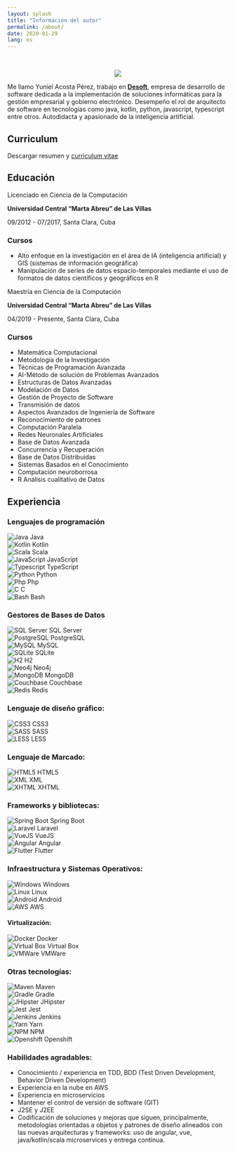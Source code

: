 ```yaml
---
layout: splash
title: "Información del autor"
permalink: /about/
date: 2020-01-29
lang: es
---
```


<br>

<p align="center">
  <img src="/assets/images/about/photo-portada.png">
</p>

Me llamo Yuniel Acosta Pérez, trabajo en **[Desoft](https://www.desoft.cu)**, empresa de desarrollo de software dedicada a la implementación de soluciones informáticas para la gestión empresarial y gobierno electrónico. Desempeño el rol de arquitecto de software en tecnologías como java, kotlin, python, javascript, typescript entre otros. 
Autodidacta y apasionado de la inteligencia artificial.

## Curriculum
Descargar resumen y [curriculum vitae](https://www.dropbox.com/s/krhxr27h4mev5jv/Yuniel%27s%20Curriculum.pdf?dl=0)

## Educación
Licenciado en Ciencia de la Computación

**Universidad Central “Marta Abreu” de Las Villas**

09/2012 - 07/2017,
Santa Clara, Cuba

### Cursos
- Alto enfoque en la
investigación en el área de
IA (inteligencia artificial) y
GIS (sistemas de
información geográfica)
- Manipulación de series de
datos espacio-temporales
mediante el uso de
formatos de datos
científicos y geográficos en
R
  
Maestría en Ciencia de la Computación

**Universidad Central “Marta Abreu” de Las Villas**

04/2019 - Presente,
Santa Clara, Cuba
### Cursos
- Matemática Computacional
- Metodología de la Investigación
- Técnicas de Programación Avanzada
- AI-Método de solución de Problemas Avanzados
- Estructuras de Datos Avanzadas
- Modelación de Datos
- Gestión de Proyecto de Software
- Transmisión de datos
- Aspectos Avanzados de Ingeniería de Software
- Reconocimiento de patrones
- Computación Paralela
- Redes Neuronales Artificiales
- Base de Datos Avanzada
- Concurrencia y Recuperación
- Base de Datos Distribuidas
- Sistemas Basados en el Conocimiento
- Computación neuroborrosa
- R Análisis cualitativo de Datos

## Experiencia
### Lenguajes de programación

<div class="grid">
  <div>
    <img src="/assets/images/logo/java/java-original.svg" alt="Java">
    <span>Java</span>
  </div>
  <div> 
    <img src="/assets/images/logo/kotlin/kotlin-original.svg" alt="Kotlin">
    <span>Kotlin</span>  
  </div>
  <div>
    <img src="/assets/images/logo/scala/scala-original.svg" alt="Scala">
    <span>Scala</span>
  </div>
  <div>
    <img src="/assets/images/logo/javascript/javascript-original.svg" alt="JavaScript">
    <span>JavaScript</span>
  </div>
  <div>
    <img src="/assets/images/logo/typescript/typescript-original.svg" alt="Typescript">
    <span>TypeScript</span>
  </div>  
  <div>
    <img src="/assets/images/logo/python/python-original.svg" alt="Python">
    <span>Python</span>
  </div>  
  <div>
    <img src="/assets/images/logo/php/php-original.svg" alt="Php">
    <span>Php</span>
  </div>  
  <div>
    <img src="/assets/images/logo/c/c-original.svg" alt="C">
    <span>C</span>
  </div>
  <div>
    <img src="/assets/images/logo/bash/bash-original.svg" alt="Bash">
    <span>Bash</span>
  </div>
</div>

### Gestores de Bases de Datos
  <div class="grid">
    <div>
      <img src="/assets/images/logo/microsoft-sql-server/microsoft-sql-server.svg" alt="SQL Server">
      <span>SQL Server</span>
    </div>
    <div> 
      <img src="/assets/images/logo/postgresql/postgresql-original.svg" alt="PostgreSQL">
      <span>PostgreSQL</span>  
    </div>
    <div>
      <img src="/assets/images/logo/mysql/mysql-original.svg" alt="MySQL">
      <span>MySQL</span>
    </div>
    <div>
      <img src="/assets/images/logo/sqlite/sqlite.svg" alt="SQLite">
      <span>SQLite</span>
    </div>
    <div>
      <img src="/assets/images/logo/h2/h2.png" alt="H2">
      <span>H2</span>
    </div>
    <div>
      <img src="/assets/images/logo/neo4j/neo4j-icon.svg" alt="Neo4j">
      <span>Neo4j</span>
    </div>
    <div> 
      <img src="/assets/images/logo/mongodb/mongodb-original.svg" alt="MongoDB">
      <span>MongoDB</span>  
    </div>
    <div>
      <img src="/assets/images/logo/couchdb/couchdb-original.svg" alt="Couchbase">
      <span>Couchbase</span>
    </div>
    <div>
      <img src="/assets/images/logo/redis/redis-original.svg" alt="Redis">
      <span>Redis</span>
    </div>
  </div>

### Lenguaje de diseño gráfico:

  <div class="grid">
    <div>
      <img src="/assets/images/logo/css3/css3-original.svg" alt="CSS3">
      <span>CSS3</span>
    </div>
    <div> 
      <img src="/assets/images/logo/sass/sass-original.svg" alt="SASS">
      <span>SASS</span>  
    </div>
    <div>
      <img src="/assets/images/logo/less/less-plain-wordmark.svg" alt="LESS">
      <span>LESS</span>
    </div>
  </div>


### Lenguaje de Marcado:

  <div class="grid">
    <div>
      <img src="/assets/images/logo/html5/html5-original.svg" alt="HTML5">
      <span>HTML5</span>
    </div>
    <div> 
      <img src="/assets/images/logo/xml/xml.svg" alt="XML">
      <span>XML</span>  
    </div>
    <div>
      <img src="/assets/images/logo/xhtml/xhtml.svg" alt="XHTML">
      <span>XHTML</span>
    </div>
  </div>

### Frameworks y bibliotecas:

  <div class="grid">
    <div>
      <img src="/assets/images/logo/spring-boot/spring-boot.svg" alt="Spring Boot">
      <span>Spring Boot</span>
    </div>
    <div> 
      <img src="/assets/images/logo/laravel/laravel-plain.svg" alt="Laravel">
      <span>Laravel</span>  
    </div>
    <div>
      <img src="/assets/images/logo/vuejs/vuejs-original.svg" alt="VueJS">
      <span>VueJS</span>
    </div>    
    <div>
      <img src="/assets/images/logo/angularjs/angularjs-original.svg" alt="Angular">
      <span>Angular</span>
    </div> 
    <div>
      <img src="/assets/images/logo/flutter/flutter-original.svg" alt="Flutter">
      <span>Flutter</span>
    </div>
  </div>

### Infraestructura y Sistemas Operativos:

  <div class="grid">
    <div>
      <img src="/assets/images/logo/windows8/windows8-original.svg" alt="Windows">
      <span>Windows</span>
    </div>
    <div> 
      <img src="/assets/images/logo/linux/linux-original.svg" alt="Linux">
      <span>Linux</span>  
    </div>
    <div>
      <img src="/assets/images/logo/android/android-original.svg" alt="Android">
      <span>Android</span>
    </div>   
    <div>
      <img src="/assets/images/logo/amazonwebservices/amazonwebservices-original.svg" alt="AWS">
      <span>AWS</span>
    </div>
  </div>


#### Virtualización: 

  <div class="grid">
    <div>
      <img src="/assets/images/logo/docker/docker-original.svg" alt="Docker">
      <span>Docker</span>
    </div>
    <div> 
      <img src="/assets/images/logo/virtual-box/virtual-box.svg" alt="Virtual Box">
      <span>Virtual Box</span>  
    </div>
    <div>
      <img src="/assets/images/logo/vmware/vmware.svg" alt="VMWare">
      <span>VMWare</span>
    </div>
  </div>

### Otras tecnologías:

  <div class="grid">
    <div>
      <img src="/assets/images/logo/maven/maven.svg" alt="Maven">
      <span>Maven</span>
    </div>
    <div> 
      <img src="/assets/images/logo/gradle/gradle.svg" alt="Gradle">
      <span>Gradle</span>  
    </div>    
    <div> 
      <img src="/assets/images/logo/jhipster/jhipster.svg" alt="JHipster">
      <span>JHipster</span>  
    </div>
    <div>
      <img src="/assets/images/logo/jest/jest.svg" alt="Jest">
      <span>Jest</span>
    </div>    
    <div>
      <img src="/assets/images/logo/jenkins/jenkins-original.svg" alt="Jenkins">
      <span>Jenkins</span>
    </div>    
    <div>
      <img src="/assets/images/logo/yarn/yarn-original.svg" alt="Yarn">
      <span>Yarn</span>
    </div>   
    <div>
      <img src="/assets/images/logo/npm/npm-original-wordmark.svg" alt="NPM">
      <span>NPM</span>
    </div>   
    <div>
      <img src="/assets/images/logo/openshift/openshift.svg" alt="Openshift">
      <span>Openshift</span>
    </div>
  </div>

###  Habilidades agradables:
- Conocimiento / experiencia en TDD, BDD (Test Driven Development, Behavior Driven Development)
- Experiencia en la nube en AWS
- Experiencia en microservicios
- Mantener el control de versión de software (GIT)
- J2SE y J2EE 
- Codificación de soluciones y mejoras que siguen, principalmente, metodologías orientadas a objetos
  y patrones de diseño alineados con las nuevas arquitecturas y frameworks: uso de angular, vue, java/kotlin/scala microservices y entrega continua.
 
